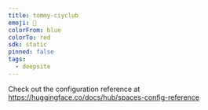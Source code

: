 ```yaml
---
title: tommy-ciyclub
emoji: 🐳
colorFrom: blue
colorTo: red
sdk: static
pinned: false
tags:
  - deepsite
---
```


Check out the configuration reference at https://huggingface.co/docs/hub/spaces-config-reference